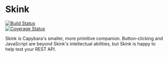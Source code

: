 Skink
=====
[![Build Status](https://travis-ci.org/toddthomas/skink.png)](http://travis-ci.org/toddthomas/skink)  
[![Coverage Status](https://coveralls.io/repos/toddthomas/skink/badge.png?branch=master)](https://coveralls.io/r/toddthomas/skink?branch=master)

Skink is Capybara's smaller, more primitive companion. Button-clicking
and JavaScript are beyond Skink's intellectual abilities, but Skink is
happy to help test your REST API.
